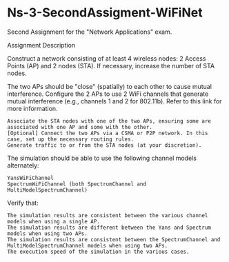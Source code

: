# Ns-3-SecondAssigment-WiFiNet
Second Assignment for the "Network Applications" exam.

Assignment Description

Construct a network consisting of at least 4 wireless nodes: 2 Access Points (AP) and 2 nodes (STA). If necessary, increase the number of STA nodes.

The two APs should be "close" (spatially) to each other to cause mutual interference. Configure the 2 APs to use 2 WiFi channels that generate mutual interference (e.g., channels 1 and 2 for 802.11b). Refer to this link for more information.

    Associate the STA nodes with one of the two APs, ensuring some are associated with one AP and some with the other.
    [Optional] Connect the two APs via a CSMA or P2P network. In this case, set up the necessary routing rules.
    Generate traffic to or from the STA nodes (at your discretion).

The simulation should be able to use the following channel models alternately:

    YansWiFiChannel
    SpectrumWiFiChannel (both SpectrumChannel and MultiModelSpectrumChannel)

Verify that:

    The simulation results are consistent between the various channel models when using a single AP.
    The simulation results are different between the Yans and Spectrum models when using two APs.
    The simulation results are consistent between the SpectrumChannel and MultiModelSpectrumChannel models when using two APs.
    The execution speed of the simulation in the various cases.
